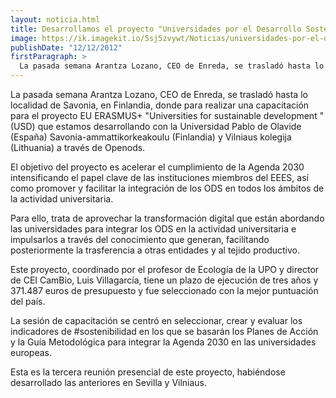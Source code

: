 ```yaml
---
layout: noticia.html
title: Desarrollamos el proyecto "Universidades por el Desarrollo Sostenible" junto a tres universidades europeas
image: https://ik.imagekit.io/5sj5zvywt/Noticias/universidades-por-el-desarrollo/Captura%20de%20pantalla%202023-10-17%20a%20las%2016.13.13.png?updatedAt=1697552008352
publishDate: "12/12/2012"
firstParagraph: >
  La pasada semana Arantza Lozano, CEO de Enreda, se trasladó hasta lo localidad de Savonia, en Finlandia, donde para realizar una capacitación para el proyecto EU ERASMUS+ "Universities for sustainable development " (USD) que estamos desarrollando con la Universidad Pablo de Olavide (España) Savonia-ammattikorkeakoulu (Finlandia) y Vilniaus kolegija (Lithuania) a través de Openods.
---
```


La pasada semana Arantza Lozano, CEO de Enreda, se trasladó hasta lo localidad de Savonia, en Finlandia, donde para realizar una capacitación para el proyecto EU ERASMUS+ "Universities for sustainable development " (USD) que estamos desarrollando con la Universidad Pablo de Olavide (España) Savonia-ammattikorkeakoulu (Finlandia) y Vilniaus kolegija (Lithuania) a través de Openods.

El objetivo del proyecto es acelerar el cumplimiento de la Agenda 2030 intensificando el papel clave de las instituciones miembros del EEES, así como promover y facilitar la integración de los ODS en todos los ámbitos de la actividad universitaria.

Para ello, trata de aprovechar la transformación digital que están abordando las universidades para integrar los ODS en la actividad universitaria e impulsarlos a través del conocimiento que generan, facilitando posteriormente la trasferencia a otras entidades y al tejido productivo.

Este proyecto, coordinado por el profesor de Ecología de la UPO y director de CEI CamBio, Luis Villagarcía, tiene un plazo de ejecución de tres años y 371.487 euros de presupuesto y fue seleccionado con la mejor puntuación del país.

La sesión de capacitación se centró en seleccionar, crear y evaluar los indicadores de #sostenibilidad en los que se basarán los Planes de Acción y la Guía Metodológica para integrar la Agenda 2030 en las universidades europeas.

Esta es la tercera reunión presencial de este proyecto, habiéndose desarrollado las anteriores en Sevilla y Vilniaus.
